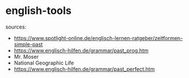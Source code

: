 # english-tools

sources:
- https://www.spotlight-online.de/englisch-lernen-ratgeber/zeitformen-simple-past
- https://www.englisch-hilfen.de/grammar/past_prog.htm
- Mr. Moser
- National Geographic Life
- https://www.englisch-hilfen.de/grammar/past_perfect.htm